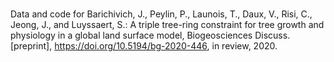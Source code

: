 # 


Data and code for Barichivich, J., Peylin, P., Launois, T., Daux, V., Risi, C., Jeong, J., and Luyssaert, S.: A triple tree-ring constraint for tree growth and physiology in a global land surface model, Biogeosciences Discuss. [preprint], https://doi.org/10.5194/bg-2020-446, in review, 2020. 
